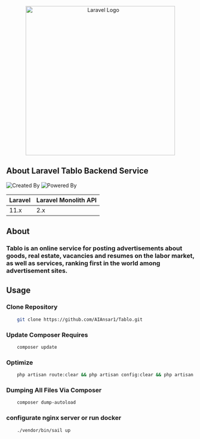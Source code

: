 <p align="center"><a href="https://laravel.com" target="_blank"><img src="https://raw.githubusercontent.com/laravel/art/master/logo-lockup/5%20SVG/2%20CMYK/1%20Full%20Color/laravel-logolockup-cmyk-red.svg" width="400" alt="Laravel Logo"></a></p>


## About Laravel Tablo Backend Service

![Created By](https://img.shields.io/badge/Created%20By-Al%20Ayubi-brightgreen)
![Powered By](https://img.shields.io/badge/Powered%20By-Al%20Ansar-blue)

Laravel  | Laravel Monolith API 
:---------|:----------------------
 11.x     | 2.x

 ## About 

<h3>Tablo is an online service for posting advertisements about goods, real estate, vacancies and resumes on the labor market, as well as services, ranking first in the world among advertisement sites.</h3>


 ## Usage

<h3>Clone Repository</h3>

```bash
    git clone https://github.com/AIAnsar1/Tablo.git
```



<h3>Update Composer Requires</h3>

```bash
    composer update
```



<h3>Optimize</h3>

```bash
    php artisan route:clear && php artisan config:clear && php artisan cache:clear && php artisan optimize:clear
```



<h3>Dumping All Files Via Composer</h3>

```bash
    composer dump-autoload
```


<h3>configurate nginx server or run docker</h3>

```bash
    ./vendor/bin/sail up
```
